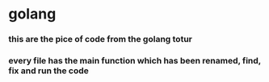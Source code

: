# golang

### this are the pice of code from the golang totur

### every file has the main function which has been renamed, find, fix and run the code
